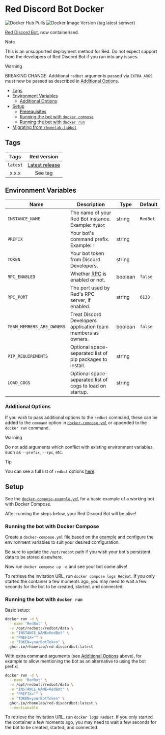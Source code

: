 # Red Discord Bot Docker

![Docker Hub Pulls](https://img.shields.io/docker/pulls/rhomelab/red-discordbot?logo=docker&label=docker%20hub%20pulls&style=for-the-badge)
![Docker Image Version (tag latest semver)](https://img.shields.io/docker/v/rhomelab/red-discordbot/latest?label=red%20version&logo=discord&style=for-the-badge)

[Red Discord Bot](https://discord.red), now containerised.

> [!NOTE]  
> This is an unsupported deployment method for Red. Do not expect support from the developers of Red Discord Bot if you run into any issues.

> [!WARNING]  
> BREAKING CHANGE: Additional `redbot` arguments passed via `EXTRA_ARGS` must now be passed as described in [Additional Options](#additional-options).

* [Tags](#tags)
* [Environment Variables](#environment-variables)
  * [Additional Options](#additional-options)
* [Setup](#setup)
  * [Prerequisites](#prerequisites)
  * [Running the bot with `docker compose`](#running-the-bot-with-docker-compose)
  * [Running the bot with `docker run`](#running-the-bot-with-docker-run)
* [Migrating from `rhomelab:labbot`](#migrating-from-rhomelablabbot)

## Tags

|   **Tags**   |                                  **Red version**                                 |
|:------------:|:--------------------------------------------------------------------------------:|
| `latest`     | [Latest release](https://github.com/Cog-Creators/Red-DiscordBot/releases/latest) |
| x.x.x        | See tag                                                                          |

## Environment Variables

| Name                      | Description                                                                             | Type    | Default  |
|---------------------------|-----------------------------------------------------------------------------------------|---------|----------|
| `INSTANCE_NAME`           | The name of your Red Bot instance.<br>Example: `MyBot`                                  | string  | `RedBot` |
| `PREFIX`                  | Your bot's command prefix.<br>Example: `!`                                              | string  |          |
| `TOKEN`                   | Your bot token from Discord Developers.                                                 | string  |          |
| `RPC_ENABLED`             | Whether [RPC](https://docs.discord.red/en/stable/framework_rpc.html) is enabled or not. | boolean | `false`  |
| `RPC_PORT`                | The port used by Red's RPC server, if enabled.                                          | string  | `6133`   |
| `TEAM_MEMBERS_ARE_OWNERS` | Treat Discord Developers application team members as owners.                            | boolean | `false`  |
| `PIP_REQUIREMENTS`        | Optional space-separated list of pip packages to install.                               | string  |          |
| `LOAD_COGS`               | Optional space-separated list of cogs to load on startup.                               | string  |          |

### Additional Options

If you wish to pass additional options to the `redbot` command, these can be added to the `command` option in [`docker-compose.yml`](docker-compose-example.yml) or appended to the `docker run` command.

> [!WARNING]
> Do not add arguments which conflict with existing environment variables, such as `--prefix`, `--rpc`, etc.

> [!TIP]
> You can see a full list of `redbot` options [here](https://github.com/rHomelab/Red-DiscordBot-Docker/blob/main/.github/redbot-arguments.txt).

## Setup

See the [`docker-compose-example.yml`](docker-compose-example.yml) for a basic example of a working bot with Docker Compose.

After running the steps below, your Red Discord Bot will be alive!

### Running the bot with Docker Compose

Create a `docker-compose.yml` file based on the [example](docker-compose-example.yml) and configure the environment variables to suit your desired configuration.

Be sure to update the `/opt/redbot` path if you wish your bot's persistent data to be stored elsewhere.

Now run `docker compose up -d` and see your bot come alive!

To retrieve the invitation URL, run `docker compose logs RedBot`. If you only started the container a few moments ago, you may need to wait a few seconds for the bot to be created, started, and connected.

### Running the bot with `docker run`

Basic setup:

```bash
docker run -d \
  --name 'RedBot' \
  -v /opt/redbot:/redbot/data \
  -e "INSTANCE_NAME=RedBot" \
  -e "PREFIX=^" \
  -e "TOKEN=yourBotToken" \
  ghcr.io/rhomelab/red-discordbot:latest
```

With extra command arguments (see [Additional Options](#additional-options) above), for example to allow mentioning the bot as an alternative to using the bot prefix:

```bash
docker run -d \
  --name 'RedBot' \
  -v /opt/redbot:/redbot/data \
  -e "INSTANCE_NAME=RedBot" \
  -e "PREFIX=^" \
  -e "TOKEN=yourBotToken" \
  ghcr.io/rhomelab/red-discordbot:latest \
  --mentionable
```

To retrieve the invitation URL, run `docker logs RedBot`. If you only started the container a few moments ago, you may need to wait a few seconds for the bot to be created, started, and connected.
